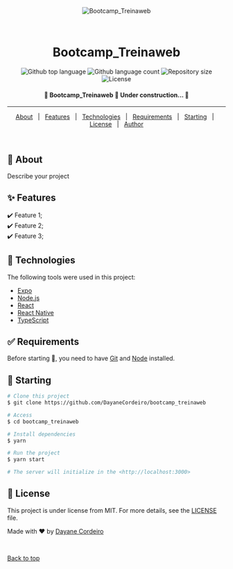 <div align="center" id="top"> 
  <img src="./.github/app.gif" alt="Bootcamp_Treinaweb" />

&#xa0;

  <!-- <a href="https://bootcamp_treinaweb.netlify.app">Demo</a> -->
</div>

<h1 align="center">Bootcamp_Treinaweb</h1>

<p align="center">
  <img alt="Github top language" src="https://img.shields.io/github/languages/top/DayaneCordeiro/bootcamp_treinaweb?color=56BEB8">

  <img alt="Github language count" src="https://img.shields.io/github/languages/count/DayaneCordeiro/bootcamp_treinaweb?color=56BEB8">

  <img alt="Repository size" src="https://img.shields.io/github/repo-size/DayaneCordeiro/bootcamp_treinaweb?color=56BEB8">

  <img alt="License" src="https://img.shields.io/github/license/DayaneCordeiro/bootcamp_treinaweb?color=56BEB8">

  <!-- <img alt="Github issues" src="https://img.shields.io/github/issues/DayaneCordeiro/bootcamp_treinaweb?color=56BEB8" /> -->

  <!-- <img alt="Github forks" src="https://img.shields.io/github/forks/DayaneCordeiro/bootcamp_treinaweb?color=56BEB8" /> -->

  <!-- <img alt="Github stars" src="https://img.shields.io/github/stars/DayaneCordeiro/bootcamp_treinaweb?color=56BEB8" /> -->
</p>

<!-- Status -->

<h4 align="center"> 
	🚧  Bootcamp_Treinaweb 🚀 Under construction...  🚧
</h4>

<hr>

<p align="center">
  <a href="#dart-about">About</a> &#xa0; | &#xa0; 
  <a href="#sparkles-features">Features</a> &#xa0; | &#xa0;
  <a href="#rocket-technologies">Technologies</a> &#xa0; | &#xa0;
  <a href="#white_check_mark-requirements">Requirements</a> &#xa0; | &#xa0;
  <a href="#checkered_flag-starting">Starting</a> &#xa0; | &#xa0;
  <a href="#memo-license">License</a> &#xa0; | &#xa0;
  <a href="https://github.com/DayaneCordeiro" target="_blank">Author</a>
</p>

<br>

## :dart: About

Describe your project

## :sparkles: Features

:heavy_check_mark: Feature 1;\
:heavy_check_mark: Feature 2;\
:heavy_check_mark: Feature 3;

## :rocket: Technologies

The following tools were used in this project:

- [Expo](https://expo.io/)
- [Node.js](https://nodejs.org/en/)
- [React](https://pt-br.reactjs.org/)
- [React Native](https://reactnative.dev/)
- [TypeScript](https://www.typescriptlang.org/)

## :white_check_mark: Requirements

Before starting :checkered_flag:, you need to have [Git](https://git-scm.com) and [Node](https://nodejs.org/en/) installed.

## :checkered_flag: Starting

```bash
# Clone this project
$ git clone https://github.com/DayaneCordeiro/bootcamp_treinaweb

# Access
$ cd bootcamp_treinaweb

# Install dependencies
$ yarn

# Run the project
$ yarn start

# The server will initialize in the <http://localhost:3000>
```

## :memo: License

This project is under license from MIT. For more details, see the [LICENSE](LICENSE.md) file.

Made with :heart: by <a href="https://github.com/DayaneCordeiro" target="_blank">Dayane Cordeiro</a>

&#xa0;

<a href="#top">Back to top</a>
